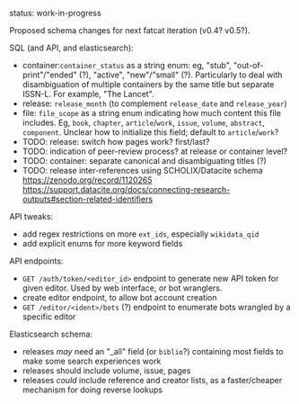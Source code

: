 
status: work-in-progress

Proposed schema changes for next fatcat iteration (v0.4? v0.5?).

SQL (and API, and elasticsearch):

- container:`container_status` as a string enum: eg, "stub",
  "out-of-print"/"ended" (?), "active", "new"/"small" (?).  Particularly to
  deal with disambiguation of multiple containers by the same title but
  separate ISSN-L. For example, "The Lancet".
- release: `release_month` (to complement `release_date` and `release_year`)
- file: `file_scope` as a string enum indicating how much content this file
  includes. Eg, `book`, `chapter`, `article`/`work`, `issue`, `volume`,
  `abstract`, `component`. Unclear how to initialize this field; default to
  `article`/`work`?
- TODO: release: switch how pages work? first/last?
- TODO: indication of peer-review process? at release or container level?
- TODO: container: separate canonical and disambiguating titles (?)
- TODO: release inter-references using SCHOLIX/Datacite schema
    https://zenodo.org/record/1120265
    https://support.datacite.org/docs/connecting-research-outputs#section-related-identifiers

API tweaks:

- add regex restrictions on more `ext_ids`, especially `wikidata_qid`
- add explicit enums for more keyword fields

API endpoints:

- `GET /auth/token/<editor_id>` endpoint to generate new API token for given
  editor. Used by web interface, or bot wranglers.
- create editor endpoint, to allow bot account creation
- `GET /editor/<ident>/bots` (?) endpoint to enumerate bots wrangled by a
  specific editor

Elasticsearch schema:

- releases *may* need an "_all" field (or `biblio`?) containing most fields to
  make some search experiences work
- releases should include volume, issue, pages
- releases *could* include reference and creator lists, as a faster/cheaper
  mechanism for doing reverse lookups
